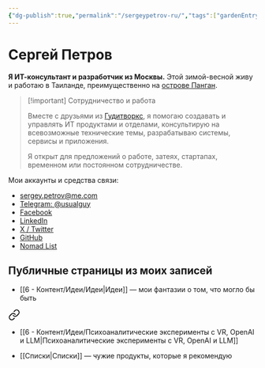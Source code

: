 ```yaml
---
{"dg-publish":true,"permalink":"/sergeypetrov-ru/","tags":["gardenEntry"]}
---
```


# Сергей Петров
**Я ИТ-консультант и разработчик из Москвы.** Этой зимой-весной живу и работаю в Таиланде, преимущественно на [острове Панган](https://maps.app.goo.gl/EqPoDE6aLEPnmyEL6).

> [!important] Сотрудничество и работа
> 
> Вместе с друзьями из [Гудитворкс](https://goodit.works), я помогаю создавать и управлять ИТ продуктами и отделами, консультирую на всевозможные технические темы, разрабатываю системы, сервисы и приложения. 
> 
> Я открыт для предложений о работе, затеях, стартапах, временном или постоянном сотрудничестве. 

Мои аккаунты и средства связи:
- [sergey.petrov@me.com](mailto:sergey.petrov@me.com)
- [Telegram: @usualguy](https://t.me/usualguy)
- [Facebook](https://facebook.com/neoromantic)
- [LinkedIn](https://linkedin.com/in/sspetrov)
- [X / Twitter](https://x.com/neoromantic) 
- [GitHub](https://github.com/neoromantic)
- [Nomad List](https://nomadlist.com/@neoromantic)

## Публичные страницы из моих записей
- [[6 - Контент/Идеи/Идеи\|Идеи]] — мои фантазии о том, что могло бы быть
    
<div class="transclusion internal-embed is-loaded"><a class="markdown-embed-link" href="/6-kontent/idei/idei/" aria-label="Open link"><svg xmlns="http://www.w3.org/2000/svg" width="24" height="24" viewBox="0 0 24 24" fill="none" stroke="currentColor" stroke-width="2" stroke-linecap="round" stroke-linejoin="round" class="svg-icon lucide-link"><path d="M10 13a5 5 0 0 0 7.54.54l3-3a5 5 0 0 0-7.07-7.07l-1.72 1.71"></path><path d="M14 11a5 5 0 0 0-7.54-.54l-3 3a5 5 0 0 0 7.07 7.07l1.71-1.71"></path></svg></a><div class="markdown-embed">




- [[6 - Контент/Идеи/Психоаналитические эксперименты с VR, OpenAI и LLM\|Психоаналитические эксперименты с VR, OpenAI и LLM]]

</div></div>

- [[Списки\|Списки]] — чужие продукты, которые я рекомендую